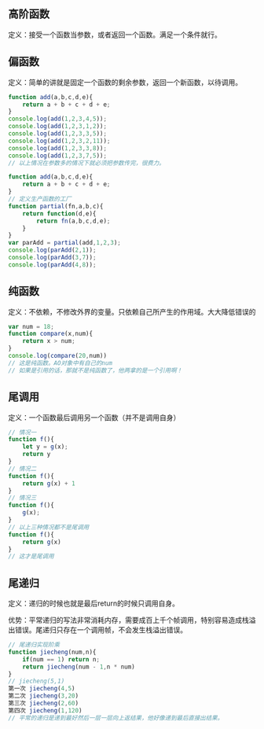 ## 高阶函数

定义：接受一个函数当参数，或者返回一个函数。满足一个条件就行。

## 偏函数

定义：简单的讲就是固定一个函数的剩余参数，返回一个新函数，以待调用。

```javascript
function add(a,b,c,d,e){
    return a + b + c + d + e;
}
console.log(add(1,2,3,4,5));
console.log(add(1,2,3,1,2));
console.log(add(1,2,3,3,5));
console.log(add(1,2,3,2,11));
console.log(add(1,2,3,3,8));
console.log(add(1,2,3,7,5)); 
// 以上情况在参数多的情况下就必须把参数传完，很费力。

function add(a,b,c,d,e){
    return a + b + c + d + e;
}
// 定义生产函数的工厂
function partial(fn,a,b,c){
    return function(d,e){
        return fn(a,b,c,d,e);
    }
}
var parAdd = partial(add,1,2,3);
console.log(parAdd(2,1));
console.log(parAdd(3,7));
console.log(parAdd(4,8));
```

## 纯函数

定义：不依赖，不修改外界的变量。只依赖自己所产生的作用域。大大降低错误的

```javascript
var num = 18;
function compare(x,num){
	return x > num;
}
console.log(compare(20,num))
// 这是纯函数。AO对象中有自己的num
// 如果是引用的话，那就不是纯函数了，他两拿的是一个引用啊！
```

## 尾调用

定义：一个函数最后调用另一个函数（并不是调用自身）

```javascript
// 情况一
function f(){
	let y = g(x);
	return y
}
// 情况二
function f(){
	return g(x) + 1
}
// 情况三
function f(){
	g(x);
}
// 以上三种情况都不是尾调用
function f(){
	return g(x)
}
// 这才是尾调用
```

## 尾递归

定义：递归的时候也就是最后return的时候只调用自身。

优势：平常递归的写法非常消耗内存，需要成百上千个帧调用，特别容易造成栈溢出错误。尾递归只存在一个调用帧，不会发生栈溢出错误。

``` javascript
// 尾递归实现阶乘
function jiecheng(num,n){
	if(num == 1) return n;
	return jiecheng(num - 1,n * num)
}
// jiecheng(5,1)
第一次 jiecheng(4,5) 
第二次 jiecheng(3,20)
第三次 jiecheng(2,60) 
第四次 jiecheng(1,120)
// 平常的递归是递到最好然后一层一层向上返结果，他好像递到最后直接出结果。
```

